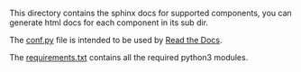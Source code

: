 
This directory contains the sphinx docs for supported components, you can generate html docs for each component in
its sub dir.

The [conf.py](conf.py) file is intended to be used by [Read the Docs](https://about.readthedocs.com/).

The [requirements.txt](requirements.txt) contains all the required python3 modules.
